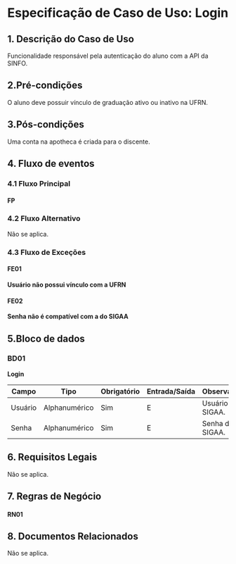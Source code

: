 # Especificação de Caso de Uso: Login

## 1. Descrição do Caso de Uso
Funcionalidade responsável pela autenticação do aluno com a API da SINFO.

## 2.Pré-condições
O aluno deve possuir vínculo de graduação ativo ou inativo na UFRN.

## 3.Pós-condições
Uma conta na apotheca é criada para o discente.

## 4. Fluxo de eventos
### 4.1 Fluxo Principal
#### FP

### 4.2 Fluxo Alternativo
Não se aplica.

### 4.3 Fluxo de Exceções

#### FE01
**Usuário não possui vínculo com a UFRN**

#### FE02
**Senha não é compatível com a do SIGAA**

## 5.Bloco de dados
### BD01
**Login**

| Campo                        | Tipo   | Obrigatório | Entrada/Saída | Observações                                                            |
|------------------------------|--------|-------------|---------------|------------------------------------------------------------------------|
| Usuário                      | Alphanumérico    | Sim         | E         | Usuário do SIGAA.                                                     |
| Senha                        | Alphanumérico    | Sim         | E         | Senha do SIGAA.                                                                   |
## 6. Requisitos Legais
Não se aplica.

## 7. Regras de Negócio

#### RN01

## 8. Documentos Relacionados
Não se aplica.
